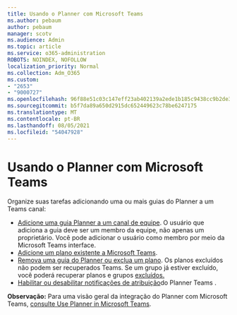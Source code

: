 ```yaml
---
title: Usando o Planner com Microsoft Teams
ms.author: pebaum
author: pebaum
manager: scotv
ms.audience: Admin
ms.topic: article
ms.service: o365-administration
ROBOTS: NOINDEX, NOFOLLOW
localization_priority: Normal
ms.collection: Adm_O365
ms.custom:
- "2653"
- "9000727"
ms.openlocfilehash: 96f88e51c03c147eff23ab402139a2ede1b185c9438cc9b2de3613d91e4363f2
ms.sourcegitcommit: b5f7da89a650d2915dc652449623c78be6247175
ms.translationtype: MT
ms.contentlocale: pt-BR
ms.lasthandoff: 08/05/2021
ms.locfileid: "54047928"
---
```

# <a name="using-planner-with-microsoft-teams"></a>Usando o Planner com Microsoft Teams

Organize suas tarefas adicionando uma ou mais guias do Planner a um Teams canal: 

- [Adicione uma guia Planner a um canal de equipe](https://support.office.com/article/62798a9f-e8f7-4722-a700-27dd28a06ee0#bkmk_addaplannertabtoateamchannel). O usuário que adiciona a guia deve ser um membro da equipe, não apenas um proprietário. Você pode adicionar o usuário como membro por meio da Microsoft Teams interface.
- [Adicione um plano existente a Microsoft Teams](https://techcommunity.microsoft.com/t5/Planner-Blog/Bringing-a-Plan-into-Microsoft-Teams/ba-p/57463).
- [Remova uma guia do Planner ou exclua um plano](https://support.office.com/article/62798a9f-e8f7-4722-a700-27dd28a06ee0#bkmk_removeaplannertabordeleteaplan). Os planos excluídos não podem ser recuperados Teams. Se um grupo já estiver excluído, você poderá recuperar planos e grupos [excluídos.](https://blogs.msdn.microsoft.com/brismith/2017/03/29/microsoft-planner-now-you-can-recover-deleted-plans-and-groups)
- [Habilitar ou desabilitar notificações de atribuição](https://support.office.com/article/62798a9f-e8f7-4722-a700-27dd28a06ee0#bkmk_getplannerassignmentnotificationsinteams)do Planner Teams .

**Observação:** Para uma visão geral da integração do Planner com Microsoft Teams, [consulte Use Planner in Microsoft Teams](https://support.office.com/article/62798a9f-e8f7-4722-a700-27dd28a06ee0).